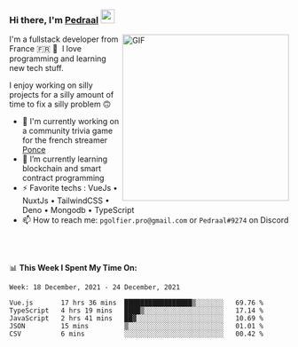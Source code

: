 ### Hi there, I'm <a href="https://pedraal.dev" target="_blank">Pedraal</a> <img src="https://media.giphy.com/media/hvRJCLFzcasrR4ia7z/giphy.gif" width="25px">
<img align="right" alt="GIF" src="https://pedraal.dev/avatar.png" width="300" height="300" />

I'm a fullstack developer from France 🇫🇷 🥖 &nbsp;I love programming and learning new
tech stuff.

I enjoy working on silly projects for a silly amount of time to fix a silly problem 🙃

- 🔭  I'm currently working on a community trivia game for the french streamer <a href="https://twitch.tv/ponce" target="_blank">Ponce</a>
- 🌱 I’m currently learning blockchain and smart contract programming
- ⚡ Favorite techs : VueJs &bull; NuxtJs &bull; TailwindCSS &bull; Deno &bull; Mongodb &bull; TypeScript
- 📫 How to reach me: `pgolfier.pro@gmail.com` or `Pedraal#9274` on Discord

<br>
<br>

📊 **This Week I Spent My Time On:**
<!--START_SECTION:waka-->
```text
Week: 18 December, 2021 - 24 December, 2021

Vue.js       17 hrs 36 mins  █████████████████▒░░░░░░░   69.76 % 
TypeScript   4 hrs 19 mins   ████▒░░░░░░░░░░░░░░░░░░░░   17.14 % 
JavaScript   2 hrs 41 mins   ██▓░░░░░░░░░░░░░░░░░░░░░░   10.69 % 
JSON         15 mins         ▒░░░░░░░░░░░░░░░░░░░░░░░░   01.01 % 
CSV          6 mins          ░░░░░░░░░░░░░░░░░░░░░░░░░   00.42 % 
```
<!--END_SECTION:waka-->

